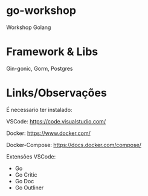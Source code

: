 # go-workshop
Workshop Golang

# Framework & Libs

Gin-gonic, Gorm, Postgres

# Links/Observações

É necessario ter instalado:

VSCode: https://code.visualstudio.com/
 
Docker: https://www.docker.com/

Docker-Compose: https://docs.docker.com/compose/

Extensões VSCode:

- Go
- Go Critic
- Go Doc
- Go Outliner
